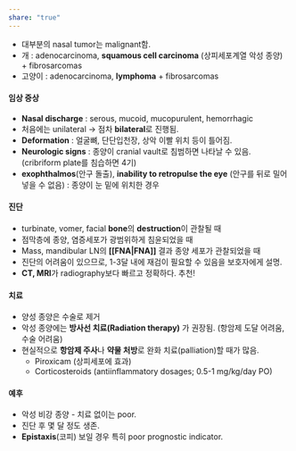 ```yaml
---
share: "true"
---
```

- 대부분의 nasal tumor는 malignant함.
- 개 : adenocarcinoma, **squamous cell carcinoma** (상피세포계열 악성 종양) + fibrosarcomas 
- 고양이 : adenocarcinoma, **lymphoma**  + fibrosarcomas 

#### 임상 증상
- **Nasal discharge** : serous, mucoid, mucopurulent, hemorrhagic
- 처음에는 unilateral → 점차 **bilateral**로 진행됨.
- **Deformation** : 얼굴뼈, 단단입천장, 상악 이빨 위치 등이 틀어짐.
- **Neurologic signs** : 종양이 cranial vault로 침범하면 나타날 수 있음. (cribriform plate를 침습하면 4기)
- **exophthalmos**(안구 돌출), **inability to retropulse the eye** (안구를 뒤로 밀어넣을 수 없음) : 종양이 눈 밑에 위치한 경우

#### 진단
- turbinate, vomer, facial **bone**의 **destruction**이 관찰될 때
- 점막층에 종양, 염증세포가 광범위하게 침윤되었을 때
- Mass, mandibular LN의 **[[FNA|FNA]]** 결과 종양 세포가 관찰되었을 때
- 진단의 어려움이 있으므로, 1-3달 내에 재검이 필요할 수 있음을 보호자에게 설명.
- **CT, MRI**가 radiography보다 빠르고 정확하다. 추천!

#### 치료
- 양성 종양은 수술로 제거
- 악성 종양에는 **방사선 치료(Radiation therapy)** 가 권장됨. (항암제 도달 어려움, 수술 어려움)
- 현실적으로 **항암제 주사**나 **약물 처방**로 완화 치료(palliation)할 때가 많음.
	- Piroxicam (상피세포에 효과)
	- Corticosteroids (antiinflammatory dosages; 0.5-1 mg/kg/day PO)

#### 예후
- 악성 비강 종양 - 치료 없이는 poor.
- 진단 후 몇 달 정도 생존.
- **Epistaxis**(코피) 보일 경우 특히 poor prognostic indicator.